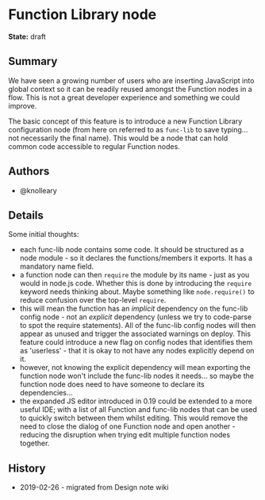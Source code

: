 # Function Library node

**State:** draft

## Summary

We have seen a growing number of users who are inserting JavaScript into global
context so it can be readily reused amongst the Function nodes in a flow. This
is not a great developer experience and something we could improve.

The basic concept of this feature is to introduce a new Function Library
configuration node (from here on referred to as `func-lib` to save typing...
not necessarily the final name). This would be a node that can hold common code
accessible to regular Function nodes.

## Authors

 - @knolleary

## Details

Some initial thoughts:

 - each func-lib node contains some code. It should be structured as a node
   module - so it declares the functions/members it exports. It has a mandatory
   name field.
 - a function node can then `require` the module by its name - just as you would
   in node.js code. Whether this is done by introducing the `require` keyword
   needs thinking about. Maybe something like `node.require()` to reduce confusion
   over the top-level `require`.
 - this will mean the function has an *implicit* dependency on the func-lib config
   node - not an *explicit* dependency (unless we try to code-parse to spot the
   require statements). All of the func-lib config nodes will then appear as
   unused and trigger the associated warnings on deploy. This feature could
   introduce a new flag on config nodes that identifies them as 'userless' - that
   it is okay to not have any nodes explicitly depend on it.
 - however, not knowing the explicit dependency will mean exporting the function
   node won't include the func-lib nodes it needs... so maybe the function node
   does need to have someone to declare its dependencies...
 - the expanded JS editor introduced in 0.19 could be extended to a more useful
   IDE; with a list of all Function and func-lib nodes that can be used to
   quickly switch between them whilst editing. This would remove the need to
   close the dialog of one Function node and open another - reducing the
   disruption when trying edit multiple function nodes together.

## History

  - 2019-02-26 - migrated from Design note wiki

